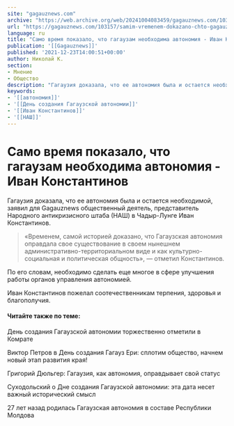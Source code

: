 ```yaml
---
site: "gagauznews.com"
archive: "https://web.archive.org/web/20241004083459/gagauznews.com/103157/samim-vremenem-dokazano-chto-gagauzam-neobhodima-avtonomiya-ivan-konstantinov.html"
url: "https://gagauznews.com/103157/samim-vremenem-dokazano-chto-gagauzam-neobhodima-avtonomiya-ivan-konstantinov.html"
language: ru
title: "Само время показало, что гагаузам необходима автономия - Иван Константинов"
publication: '[[Gagauznews]]'
published: '2021-12-23T14:00:51+00:00'
author: Николай К.
section:
- Мнение
- Общество
description: "Гагаузия доказала, что ее автономия была и остается необходимой, заявил для Gagauznews общественный деятель, представитель Народного антикризисного штаба (НАШ) в Чадыр-Лунге Иван Константинов. «Временем, самой историей доказано, что Гагаузская автономия оправдала свое существование в своем нынешнем административно-территориальном виде и как культурно-социальная и политическая общность», — отметил Константинов. По его словам, необходимо сделать еще многое в сфере улучшения работы органов управления автономией. Иван Константинов пожелал соотечественникам терпения, здоровья и благополучия. Читайте также по теме: День создания Гагаузской автономии торжественно отметили в Комрате Виктор Петров в День создания Гагауз Ери: сплотим общество, начнем новый этап развития края! Григорий Дюльгер: Гагаузия, как автономия, […]"
keywords:
- '[[автономия]]'
- '[[День создания Гагаузской автономии]]'
- '[[Иван Константинов]]'
- '[[НАШ]]'
---
```


# Само время показало, что гагаузам необходима автономия - Иван Константинов

Гагаузия доказала, что ее автономия была и остается необходимой, заявил для Gagauznews общественный деятель, представитель Народного антикризисного штаба (НАШ) в Чадыр-Лунге Иван Константинов.

> «Временем, самой историей доказано, что Гагаузская автономия оправдала свое существование в своем нынешнем административно-территориальном виде и как культурно-социальная и политическая общность», — отметил Константинов.

По его словам, необходимо сделать еще многое в сфере улучшения работы органов управления автономией.

Иван Константинов пожелал соотечественникам терпения, здоровья и благополучия.

#### Читайте также по теме:

День создания Гагаузской автономии торжественно отметили в Комрате

Виктор Петров в День создания Гагауз Ери: сплотим общество, начнем новый этап развития края!

Григорий Дюльгер: Гагаузия, как автономия, оправдывает свой статус

Суходольский о Дне создания Гагаузской автономии: эта дата несет важный исторический смысл

27 лет назад родилась Гагаузская автономия в составе Республики Молдова